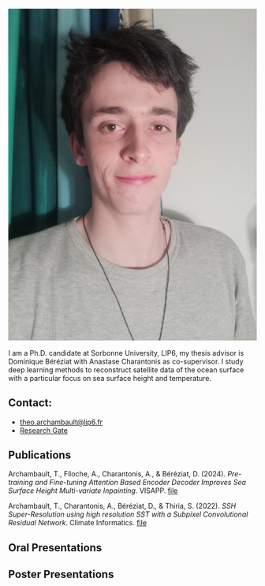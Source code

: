 ![Alt text](Theoarchambault.jpeg )


I am a Ph.D. candidate at Sorbonne University, LIP6, my thesis advisor is Dominique Béréziat with Anastase Charantonis as co-supervisor. I study deep learning methods to reconstruct satellite data of the ocean surface with a particular focus on sea surface height and temperature. 
 
## Contact:
- theo.archambault@lip6.fr
- <a href="https://www.researchgate.net/profile/Theo-Archambault" target="_blank">Research Gate</a>

## Publications
Archambault, T., Filoche, A., Charantonis, A., & Béréziat, D. (2024). *Pre-training and Fine-tuning Attention Based Encoder Decoder Improves Sea Surface Height Multi-variate Inpainting*. VISAPP. <a href="https://doi.org/DOI: 10.5220/0012357400003660" target="_blank"> file </a> 

Archambault, T., Charantonis, A., Béréziat, D., & Thiria, S. (2022). *SSH Super-Resolution using high resolution SST with a
Subpixel Convolutional Residual Network*. Climate Informatics. <a href="https://doi.org/10.1017/eds.2022.28" target="_blank">file </a> 

## Oral Presentations

## Poster Presentations
